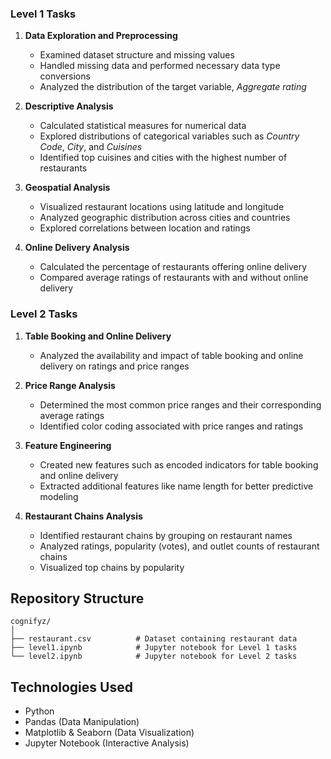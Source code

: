 ### Level 1 Tasks
1. **Data Exploration and Preprocessing**  
   - Examined dataset structure and missing values  
   - Handled missing data and performed necessary data type conversions  
   - Analyzed the distribution of the target variable, *Aggregate rating*

2. **Descriptive Analysis**  
   - Calculated statistical measures for numerical data  
   - Explored distributions of categorical variables such as *Country Code*, *City*, and *Cuisines*  
   - Identified top cuisines and cities with the highest number of restaurants

3. **Geospatial Analysis**  
   - Visualized restaurant locations using latitude and longitude  
   - Analyzed geographic distribution across cities and countries  
   - Explored correlations between location and ratings

4. **Online Delivery Analysis**  
   - Calculated the percentage of restaurants offering online delivery  
   - Compared average ratings of restaurants with and without online delivery

### Level 2 Tasks
1. **Table Booking and Online Delivery**  
   - Analyzed the availability and impact of table booking and online delivery on ratings and price ranges

2. **Price Range Analysis**  
   - Determined the most common price ranges and their corresponding average ratings  
   - Identified color coding associated with price ranges and ratings

3. **Feature Engineering**  
   - Created new features such as encoded indicators for table booking and online delivery  
   - Extracted additional features like name length for better predictive modeling

4. **Restaurant Chains Analysis**  
   - Identified restaurant chains by grouping on restaurant names  
   - Analyzed ratings, popularity (votes), and outlet counts of restaurant chains  
   - Visualized top chains by popularity

## Repository Structure

```
cognifyz/
│
├── restaurant.csv          # Dataset containing restaurant data
├── level1.ipynb            # Jupyter notebook for Level 1 tasks
└── level2.ipynb            # Jupyter notebook for Level 2 tasks
```

## Technologies Used

- Python  
- Pandas (Data Manipulation)  
- Matplotlib & Seaborn (Data Visualization)  
- Jupyter Notebook (Interactive Analysis)
